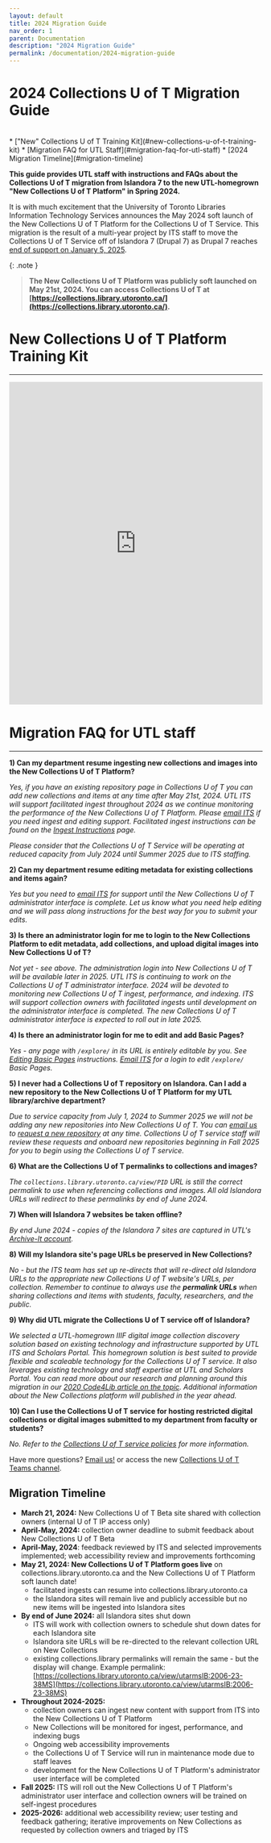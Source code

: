 ```yaml
---
layout: default
title: 2024 Migration Guide
nav_order: 1
parent: Documentation
description: "2024 Migration Guide"
permalink: /documentation/2024-migration-guide
---
```


# 2024 Collections U of T Migration Guide

<br/>  
* ["New" Collections U of T Training Kit](#new-collections-u-of-t-training-kit)
* [Migration FAQ for UTL Staff](#migration-faq-for-utl-staff)
* [2024 Migration Timeline](#migration-timeline)

  
**This guide provides UTL staff with instructions and FAQs about the Collections U of T migration from Islandora 7 to the new UTL-homegrown "New Collections U of T Platform" in Spring 2024.**


It is with much excitement that the University of Toronto Libraries Information Technology Services announces the May 2024 soft launch of the New Collections U of T Platform for the Collections U of T Service. This migration is the result of a multi-year project by ITS staff to move the Collections U of T Service off of Islandora 7 (Drupal 7) as Drupal 7 reaches [end of support on January 5, 2025](https://www.drupal.org/about/drupal-7/d7eol/partners?gad_source=1&gclid=CjwKCAiA_tuuBhAUEiwAvxkgTpcqWPPQRldzo2woWqXjQGdC9r5TTSbAuycGH45nlNF-2FpSv2Iv9xoCsB8QAvD_BwE).

{: .note }
> **The New Collections U of T Platform was publicly soft launched on May 21st, 2024. You can access Collections U of T at [https://collections.library.utoronto.ca/](https://collections.library.utoronto.ca/).**

 
# New Collections U of T Platform Training Kit
--------

<iframe src="https://scribehow.com/embed/New_Collections_U_of_T_Training_Kit__KUE0zz27QsWojLN6cdfs7g?as=scrollable&skipIntro=true&removeLogo=true" width="100%" height="640" allowfullscreen frameborder="0"></iframe>

# Migration FAQ for UTL staff
--------

**1) Can my department resume ingesting new collections and images into the New Collections U of T Platform?**

_Yes, if you have an existing repository page in Collections U of T you can add new collections and items at any time after May 21st, 2024. UTL ITS will support facilitated ingest throughout 2024 as we continue monitoring the performance of the New Collections U of T Platform. Please [email ITS](mailto:digitalinitiatives@library.utoronto.ca) if you need ingest and editing support. Facilitated ingest instructions can be found on the [Ingest Instructions](https://utlib.github.io/collections-uoft/documentation/ingest-instructions) page._

_Please consider that the Collections U of T Service will be operating at reduced capacity from July 2024 until Summer 2025 due to ITS staffing._

**2) Can my department resume editing metadata for existing collections and items again?**

_Yes but you need to [email ITS](mailto:digitalinitiatives@library.utoronto.ca) for support until the New Collections U of T administrator interface is complete. Let us know what you need help editing and we will pass along instructions for the best way for you to submit your edits._

**3) Is there an administrator login for me to login to the New Collections Platform to edit metadata, add collections, and upload digital images into New Collections U of T?**

_Not yet - see above. The administration login into New Collections U of T will be available later in 2025. UTL ITS is continuing to work on the Collections U of T administrator interface. 2024 will be devoted to monitoring new Collections U of T ingest, performance, and indexing. ITS will support collection owners with facilitated ingests until development on the administrator interface is completed. The new Collections U of T administrator interface is expected to roll out in late 2025._ 

**4) Is there an administrator login for me to edit and add Basic Pages?**

_Yes - any page with `/explore/` in its URL is entirely editable by you. See [Editing Basic Pages](https://utlib.github.io/collections-uoft/documentation/add-simple-page) instructions. [Email ITS](mailto:digitalinitiatives@library.utoronto.ca) for a login to edit `/explore/` Basic Pages._ 

**5) I never had a Collections U of T repository on Islandora. Can I add a new repository to the New Collections U of T Platform for my UTL library/archive department?**

_Due to service capacity from July 1, 2024 to Summer 2025 we will not be adding any new repositories into New Collections U of T. You can [email us](mailto:digitalinitiatives@library.utoronto.ca) to [request a new repository](https://utlib.github.io/collections-uoft/documentation/adding-new-collections) at any time. Collections U of T service staff will review these requests and onboard new repositories beginning in Fall 2025 for you to begin using the Collections U of T service._

**6) What are the Collections U of T permalinks to collections and images?**

_The `collections.library.utoronto.ca/view/PID` URL is still the correct permalink to use when referencing collections and images. All old Islandora URLs will redirect to these permalinks by end of June 2024._

**7) When will Islandora 7 websites be taken offline?**

_By end June 2024 - copies of the Islandora 7 sites are captured in UTL's [Archive-It account](https://archive-it.org/collections/6473)._

**8) Will my Islandora site's page URLs be preserved in New Collections?**

_No - but the ITS team has set up re-directs that will re-direct old Islandora URLs to the appropriate new Collections U of T website's URLs, per collection. Remember to continue to always use the **permalink URLs** when sharing collections and items with students, faculty, researchers, and the public._

**9) Why did UTL migrate the Collections U of T service off of Islandora?**

_We selected a UTL-homegrown IIIF digital image collection discovery solution based on existing technology and infrastructure supported by UTL ITS and Scholars Portal. This homegrown solution is best suited to provide flexible and scaleable technology for the Collections U of T service. It also leverages existing technology and staff expertise at UTL and Scholars Portal. You can read more about our research and planning around this migration in our [2020 Code4Lib article on the topic](https://journal.code4lib.org/articles/15000). Additional information about the New Collections platform will published in the year ahead._

**10) Can I use the Collections U of T service for hosting restricted digital collections or digital images submitted to my department from faculty or students?**

_No. Refer to the [Collections U of T service policies](https://utlib.github.io/collections-uoft/#collections-u-of-t-policies) for more information._

Have more questions? [Email us!](mailto:digitalinitiatives@library.utoronto.ca) or access the new [Collections U of T Teams channel](https://teams.microsoft.com/l/channel/19%3a0c2caaac27a04fe7b6e37018970a66b5%40thread.tacv2/Collections%2520U%2520of%2520T?groupId=2151c2c7-2063-412d-8ebf-de2c9f809003&tenantId=78aac226-2f03-4b4d-9037-b46d56c55210).


## Migration Timeline

* **March 21, 2024:** New Collections U of T Beta site shared with collection owners (internal U of T IP access only)
* **April-May, 2024:** collection owner deadline to submit feedback about New Collections U of T Beta
* **April-May, 2024**: feedback reviewed by ITS and selected improvements implemented; web accessibility review and improvements forthcoming
* **May 21, 2024: New Collections U of T Platform goes live** on collections.library.utoronto.ca and the New Collections U of T Platform soft launch date!
  * facilitated ingests can resume into collections.library.utoronto.ca
  * the Islandora sites will remain live and publicly accessible but no new items will be ingested into Islandora sites
* **By end of June 2024:** all Islandora sites shut down
  * ITS will work with collection owners to schedule shut down dates for each Islandora site
  * Islandora site URLs will be re-directed to the relevant collection URL on New Collections
  * existing collections.library permalinks will remain the same - but the display will change. Example permalink: [https://collections.library.utoronto.ca/view/utarmsIB:2006-23-38MS](https://collections.library.utoronto.ca/view/utarmsIB:2006-23-38MS)
* **Throughout 2024-2025:**
  * collection owners can ingest new content with support from ITS into the New Collections U of T Platform
  * New Collections will be monitored for ingest, performance, and indexing bugs
  * Ongoing web accessibility improvements
  * the Collections U of T Service will run in maintenance mode due to staff leaves
  * development for the New Collections U of T Platform's administrator user interface will be completed
* **Fall 2025:** ITS will roll out the New Collections U of T Platform's administrator user interface and collection owners will be trained on self-ingest procedures
* **2025-2026:** additional web accessibility review; user testing and feedback gathering; iterative improvements on New Collections as requested by collection owners and triaged by ITS
